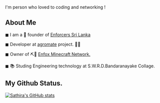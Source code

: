 I'm person who loved to coding and networking !

## About Me

◼ I am a 💼 founder of [Enforcers Sri Lanka](https://enforcers.lk/)

◼ Developer at [agromate](https://www.dialog.lk/dialog-app-challenge-srilanka-1st-inter-school-app-development-competition-concludes-with-grand-finale/) project. 👨‍💻

◼ Owner of ⛏🧱  [Enfox Minecraft Network.](https://enfox.net/)

◼ 📚 Studing Engineering technology at S.W.R.D.Bandaranayake Collage.


## My Github Status.

[![Sathira's GitHub stats](https://github-readme-stats.vercel.app/api?username=SathiraSathsara)](https://github.com/anuraghazra/github-readme-stats)


